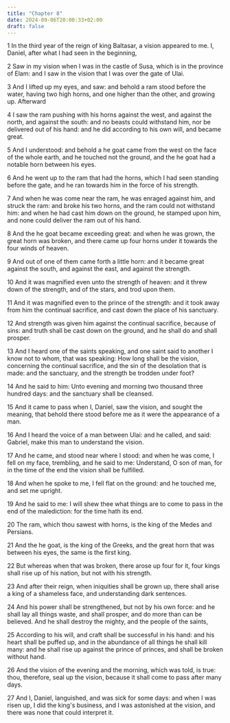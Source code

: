 ```yaml
---
title: "Chapter 8"
date: 2024-09-06T20:00:33+02:00
draft: false
---
```



1 In the third year of the reign of king Baltasar, a vision appeared to me. I, Daniel, after what I had seen in the beginning,

2 Saw in my vision when I was in the castle of Susa, which is in the province of Elam: and I saw in the vision that I was over the gate of Ulai.

3 And I lifted up my eyes, and saw: and behold a ram stood before the water, having two high horns, and one higher than the other, and growing up. Afterward

4 I saw the ram pushing with his horns against the west, and against the north, and against the south: and no beasts could withstand him, nor be delivered out of his hand: and he did according to his own will, and became great.

5 And I understood: and behold a he goat came from the west on the face of the whole earth, and he touched not the ground, and the he goat had a notable horn between his eyes.

6 And he went up to the ram that had the horns, which I had seen standing before the gate, and he ran towards him in the force of his strength.

7 And when he was come near the ram, he was enraged against him, and struck the ram: and broke his two horns, and the ram could not withstand him: and when he had cast him down on the ground, he stamped upon him, and none could deliver the ram out of his hand.

8 And the he goat became exceeding great: and when he was grown, the great horn was broken, and there came up four horns under it towards the four winds of heaven.

9 And out of one of them came forth a little horn: and it became great against the south, and against the east, and against the strength.

10 And it was magnified even unto the strength of heaven: and it threw down of the strength, and of the stars, and trod upon them.

11 And it was magnified even to the prince of the strength: and it took away from him the continual sacrifice, and cast down the place of his sanctuary.

12 And strength was given him against the continual sacrifice, because of sins: and truth shall be cast down on the ground, and he shall do and shall prosper.

13 And I heard one of the saints speaking, and one saint said to another I know not to whom, that was speaking: How long shall be the vision, concerning the continual sacrifice, and the sin of the desolation that is made: and the sanctuary, and the strength be trodden under foot?

14 And he said to him: Unto evening and morning two thousand three hundred days: and the sanctuary shall be cleansed.

15 And it came to pass when I, Daniel, saw the vision, and sought the meaning, that behold there stood before me as it were the appearance of a man.

16 And I heard the voice of a man between Ulai: and he called, and said: Gabriel, make this man to understand the vision.

17 And he came, and stood near where I stood: and when he was come, I fell on my face, trembling, and he said to me: Understand, O son of man, for in the time of the end the vision shall be fulfilled.

18 And when he spoke to me, I fell flat on the ground: and he touched me, and set me upright.

19 And he said to me: I will shew thee what things are to come to pass in the end of the malediction: for the time hath its end.

20 The ram, which thou sawest with horns, is the king of the Medes and Persians.

21 And the he goat, is the king of the Greeks, and the great horn that was between his eyes, the same is the first king.

22 But whereas when that was broken, there arose up four for it, four kings shall rise up of his nation, but not with his strength.

23 And after their reign, when iniquities shall be grown up, there shall arise a king of a shameless face, and understanding dark sentences.

24 And his power shall be strengthened, but not by his own force: and he shall lay all things waste, and shall prosper, and do more than can be believed. And he shall destroy the mighty, and the people of the saints,

25 According to his will, and craft shall be successful in his hand: and his heart shall be puffed up, and in the abundance of all things he shall kill many: and he shall rise up against the prince of princes, and shall be broken without hand.

26 And the vision of the evening and the morning, which was told, is true: thou, therefore, seal up the vision, because it shall come to pass after many days.

27 And I, Daniel, languished, and was sick for some days: and when I was risen up, I did the king's business, and I was astonished at the vision, and there was none that could interpret it.

